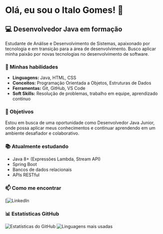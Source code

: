 # Olá, eu sou o Italo Gomes! 👋

## 💻 Desenvolvedor Java em formação

Estudante de Análise e Desenvolvimento de Sistemas, apaixonado por tecnologia e em transição para a área de desenvolvimento. Busco aplicar minha paixão por novas tecnologias no desenvolvimento de software.

### 🚀 Minhas habilidades

- **Linguagens:** Java, HTML, CSS
- **Conceitos:** Programação Orientada a Objetos, Estruturas de Dados
- **Ferramentas:** Git, GitHub, VS Code
- **Soft Skills:** Resolução de problemas, trabalho em equipe, aprendizado contínuo

### 🎯 Objetivos

Estou em busca de uma oportunidade como Desenvolvedor Java Junior, onde possa aplicar meus conhecimentos e continuar aprendendo em um ambiente desafiador e colaborativo.

### 📚 Atualmente estudando

- Java 8+ (Expressões Lambda, Stream API)
- Spring Boot
- Bancos de dados relacionais
- APIs RESTful

### 📫 Como me encontrar

[![LinkedIn](https://www.linkedin.com/in/italo-gomes-01b00021b/) 

### 📊 Estatísticas GitHub

![Estatísticas do GitHub](https://github-readme-stats.vercel.app/api?username=Italogs97&show_icons=true&theme=radical) 
![Linguagens mais usadas](https://github-readme-stats.vercel.app/api/top-langs/?username=Italogs97&layout=compact&theme=radical) 
